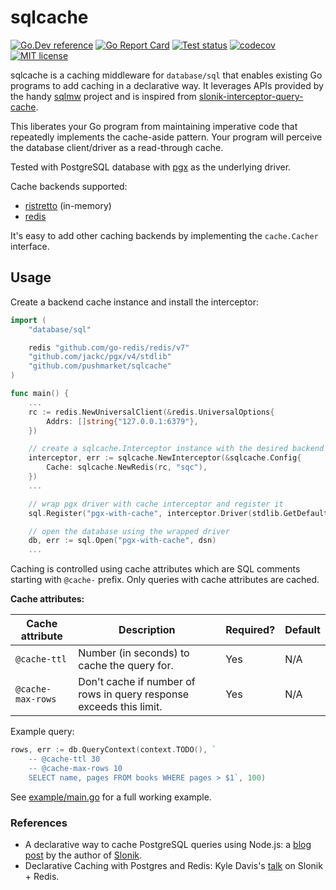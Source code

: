 # sqlcache

[![Go.Dev reference](https://img.shields.io/badge/go.dev-reference-blue?logo=go)](https://pkg.go.dev/github.com/pushmarket/sqlcache?tab=doc)
[![Go Report Card](https://goreportcard.com/badge/github.com/pushmarket/sqlcache?clear_cache=1)](https://goreportcard.com/report/github.com/pushmarket/sqlcache)
[![Test status](https://github.com/pushmarket/sqlcache/workflows/test/badge.svg?branch=master "test status")](https://github.com/pushmarket/sqlcache/actions)
[![codecov](https://codecov.io/gh/pushmarket/sqlcache/branch/master/graph/badge.svg)](https://codecov.io/gh/pushmarket/sqlcache)
[![MIT license](https://img.shields.io/badge/license-MIT-brightgreen.svg)](https://opensource.org/licenses/MIT)

sqlcache is a caching middleware for `database/sql`
that enables existing Go programs to add caching in a declarative way.
It leverages APIs provided by the handy [sqlmw](https://github.com/ngrok/sqlmw)
project and is inspired from [slonik-interceptor-query-cache](https://github.com/gajus/slonik-interceptor-query-cache).

This liberates your Go program from maintaining imperative code that
repeatedly implements the cache-aside pattern. Your program will perceive
the database client/driver as a read-through cache.

Tested with PostgreSQL database with [pgx](https://github.com/jackc/pgx/tree/master/stdlib)
as the underlying driver.

Cache backends supported:

* [ristretto](https://github.com/dgraph-io/ristretto) (in-memory)
* [redis](https://github.com/go-redis/redis)

It's easy to add other caching backends by implementing the `cache.Cacher`
interface.

## Usage

Create a backend cache instance and install the interceptor:

```go
import (
	"database/sql"

	redis "github.com/go-redis/redis/v7"
	"github.com/jackc/pgx/v4/stdlib"
	"github.com/pushmarket/sqlcache"
)

func main() {
	...
	rc := redis.NewUniversalClient(&redis.UniversalOptions{
		Addrs: []string{"127.0.0.1:6379"},
	})

	// create a sqlcache.Interceptor instance with the desired backend
	interceptor, err := sqlcache.NewInterceptor(&sqlcache.Config{
		Cache: sqlcache.NewRedis(rc, "sqc"),
	})
	...

	// wrap pgx driver with cache interceptor and register it
	sql.Register("pgx-with-cache", interceptor.Driver(stdlib.GetDefaultDriver()))

	// open the database using the wrapped driver
	db, err := sql.Open("pgx-with-cache", dsn)
	...
```

Caching is controlled using cache attributes which are SQL comments starting
with `@cache-` prefix. Only queries with cache attributes are cached.

**Cache attributes:**

|Cache attribute|Description|Required?|Default|
|---|---|---|---|
|`@cache-ttl`|Number (in seconds) to cache the query for.|Yes|N/A|
|`@cache-max-rows`|Don't cache if number of rows in query response exceeds this limit.|Yes|N/A|

Example query:

```go
rows, err := db.QueryContext(context.TODO(), `
	-- @cache-ttl 30
	-- @cache-max-rows 10
	SELECT name, pages FROM books WHERE pages > $1`, 100)
```

See [example/main.go](example/main.go) for a full working example.

### References

* A declarative way to cache PostgreSQL queries using Node.js: a [blog post](https://dev.to/gajus/a-declarative-way-to-cache-postgresql-queries-using-node-js-4fbo) by the author of [Slonik](https://github.com/gajus/slonik).
* Declarative Caching with Postgres and Redis: Kyle Davis's [talk](https://youtu.be/IID2LQVztIM?t=1170) on Slonik + Redis.
